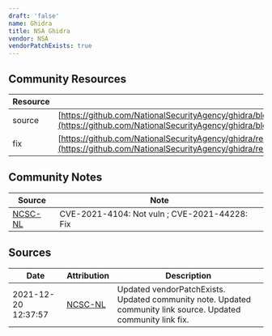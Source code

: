 ```yaml
---
draft: 'false'
name: Ghidra
title: NSA Ghidra
vendor: NSA
vendorPatchExists: true
---
```



## Community Resources
| Resource | Link |
| --- | --- |
| source | [https://github.com/NationalSecurityAgency/ghidra/blob/2c73c72f0ba2720c6627be4005a721a5ebd64b46/README.md#warning](https://github.com/NationalSecurityAgency/ghidra/blob/2c73c72f0ba2720c6627be4005a721a5ebd64b46/README.md#warning) |
| fix | [https://github.com/NationalSecurityAgency/ghidra/releases/tag/Ghidra_10.1_build](https://github.com/NationalSecurityAgency/ghidra/releases/tag/Ghidra_10.1_build) |

## Community Notes
| Source | Note |
| --- | --- |
| [NCSC-NL](https://github.com/NCSC-NL/log4shell/blob/main/software/README.md) | CVE-2021-4104: Not vuln ; CVE-2021-44228: Fix </ul> |

## Sources
| Date | Attribution | Description |
| --- | --- | --- |
| 2021-12-20 12:37:57 | [NCSC-NL](https://github.com/NCSC-NL/log4shell/blob/main/software/README.md) | Updated vendorPatchExists. Updated community note. Updated community link source. Updated community link fix.  |
